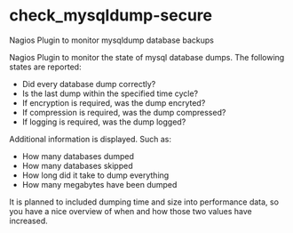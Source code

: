 # check_mysqldump-secure
Nagios Plugin to monitor mysqldump database backups


Nagios Plugin to monitor the state of mysql database dumps. The following states are reported:
* Did every database dump correctly?
* Is the last dump within the specified time cycle?
* If encryption is required, was the dump encryted?
* If compression is required, was the dump compressed?
* If logging is required, was the dump logged?
 
Additional information is displayed. Such as:
* How many databases dumped
* How many databases skipped
* How long did it take to dump everything
* How many megabytes have been dumped

It is planned to included dumping time and size into performance data, so you have a nice overview of when and how those two values have increased.

